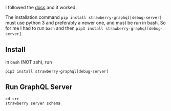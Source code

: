 I followed the [docs](https://strawberry.rocks/docs) and it worked.

The installation command `pip install strawberry-graphql[debug-server]` must use python 3 and preferably a newer one, and must be run in bash.  So for me I had to run `bash` and then `pip3 install strawberry-graphql[debug-server]`.



## Install
in `bash` (NOT zsh), run

    pip3 install strawberry-graphql[debug-server]



## Run GraphQL Server

    cd src
    strawberry server schema
